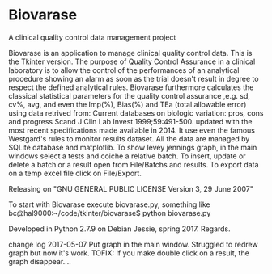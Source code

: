 # Biovarase
A clinical quality control data management project

Biovarase is an application to manage clinical quality control data. 
This is the Tkinter version.
The purpose of Quality Control Assurance in a clinical laboratory is to allow the control of the performances of an analytical procedure showing an alarm as soon as the trial doesn't result in degree to respect the defined analytical rules. 
Biovarase furthermore calculates the classical statistical parameters for the quality control assurance ,e.g. sd, cv%, avg, and even the Imp(%), Bias(%) and TEa (total allowable error) using data retrived from: Current databases on biologic variation: pros, cons and progress Scand J Clin Lab Invest 1999;59:491-500. updated with the most recent specifications made available in 2014. 
It use even the famous Westgard's rules to monitor results dataset. 
All the data are managed by SQLite database and matplotlib. 
To show levey jennings graph, in the main windows select a tests and coiche a relative batch.
To insert, update or delete a batch or a result open from File/Batchs and results.
To export data on a temp excel file click on File/Export.

 
 Releasing on "GNU GENERAL PUBLIC LICENSE Version 3, 29 June 2007"

To start with Biovarase execute biovarase.py, something like
bc@hal9000:~/code/tkinter/biovarase$ python biovarase.py

Developed in Python 2.7.9 on Debian Jessie, spring 2017.
Regards.

change log
2017-05-07
Put graph in the main window.
Struggled to redrew graph but now it's work.
TOFIX:
If you make double click on a result, the graph disappear....



